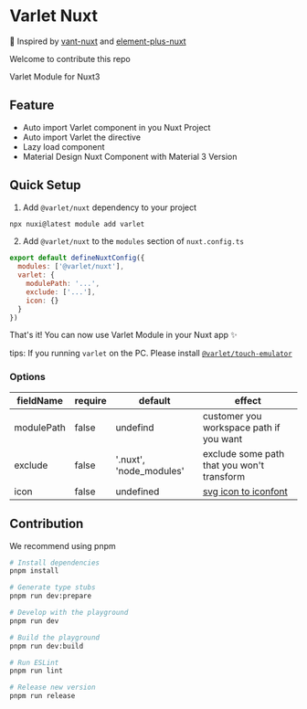 # Varlet Nuxt

🌟 Inspired by [vant-nuxt](https://github.com/vant-ui/vant-nuxt) and [element-plus-nuxt](https://github.com/element-plus/element-plus-nuxt)

Welcome to contribute this repo

Varlet Module for Nuxt3

## Feature

- Auto import Varlet component in you Nuxt Project
- Auto import Varlet the directive
- Lazy load component
- Material Design Nuxt Component with Material 3 Version

## Quick Setup

1. Add `@varlet/nuxt` dependency to your project

```bash
npx nuxi@latest module add varlet
```

2. Add `@varlet/nuxt` to the `modules` section of `nuxt.config.ts`

```js
export default defineNuxtConfig({
  modules: ['@varlet/nuxt'],
  varlet: {
    modulePath: '...',
    exclude: ['...'],
    icon: {}
  }
})
```

That's it! You can now use Varlet Module in your Nuxt app ✨

tips: If you running `varlet` on the PC. Please install [`@varlet/touch-emulator`](https://varlet.gitee.io/varlet-ui/#/zh-CN/browserAdaptation)

### Options

| fieldName  | require | default                 | effect                                                                                                           |
| ---------- | ------- | ----------------------- | ---------------------------------------------------------------------------------------------------------------- |
| modulePath | false   | undefind                | customer you workspace path if you want                                                                          |
| exclude    | false   | '.nuxt', 'node_modules' | exclude some path that you won't transform                                                                       |
| icon       | false   | undefined               | [svg icon to iconfont](https://github.com/varletjs/varlet-iconx/tree/main/packages/varlet-unplugin-icon-builder) |

## Contribution

We recommend using pnpm

```bash
# Install dependencies
pnpm install

# Generate type stubs
pnpm run dev:prepare

# Develop with the playground
pnpm run dev

# Build the playground
pnpm run dev:build

# Run ESLint
pnpm run lint

# Release new version
pnpm run release
```
